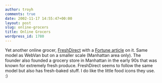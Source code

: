```yaml
---
author: troyh
comments: true
date: 2002-11-17 14:55:47+00:00
layout: post
slug: online-grocers
title: Online Grocers
wordpress_id: 1780
---
```


Yet another online grocer, [FreshDirect](http://freshdirect.com) with a [Fortune article](http://www.fortune.com/indexw.jhtml?channel=artcol.jhtml&doc_id=210233) on it. Same model as WebVan but on a smaller scale (Manhattan area only). The founder also founded a grocery store in Manhattan in the early 90s that was known for extremely fresh produce. FreshDirect seems to follow the same model but also has fresh-baked stuff. I do like the little food icons they use. :)
